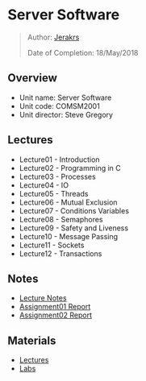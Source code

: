 # Server Software

> Author: [Jerakrs](http://jerakrs.com/)
> 
> Date of Completion: 18/May/2018


## Overview

* Unit name: Server Software
* Unit code: COMSM2001
* Unit director: Steve Gregory

## Lectures

* Lecture01 - Introduction
* Lecture02 - Programming in C
* Lecture03 - Processes
* Lecture04 - IO
* Lecture05 - Threads
* Lecture06 - Mutual Exclusion
* Lecture07 - Conditions Variables
* Lecture08 - Semaphores
* Lecture09 - Safety and Liveness
* Lecture10 - Message Passing
* Lecture11 - Sockets
* Lecture12 - Transactions

## Notes

* [Lecture Notes](https://github.com/JeraKrs/notes/blob/master/Server%20Software/COMSM2001_Lecture_Notes.pdf)
* [Assignment01 Report](https://github.com/JeraKrs/notes/blob/master/Server%20Software/Assignment01/report.txt)
* [Assignment02 Report](https://github.com/JeraKrs/notes/blob/master/Server%20Software/Assignment02/report.pdf)

## Materials

* [Lectures](https://drive.google.com/drive/folders/1CGivKogtOZbrXtqHzvnOeYPZ4p-k0S5Q)
* [Labs](https://drive.google.com/drive/folders/1VtYqwSOE8W8B5vScMspgjnzalZXZMzmL)
